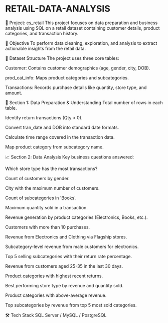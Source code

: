# RETAIL-DATA-ANALYSIS
📁 Project: cs_retail
This project focuses on data preparation and business analysis using SQL on a retail dataset containing customer details, product categories, and transaction history.

📌 Objective
To perform data cleaning, exploration, and analysis to extract actionable insights from the retail data.

🧱 Dataset Structure
The project uses three core tables:

Customer: Contains customer demographics (age, gender, city, DOB).

prod_cat_info: Maps product categories and subcategories.

Transactions: Records purchase details like quantity, store type, and amount.

🧹 Section 1: Data Preparation & Understanding
Total number of rows in each table.

Identify return transactions (Qty < 0).

Convert tran_date and DOB into standard date formats.

Calculate time range covered in the transaction data.

Map product category from subcategory name.

📈 Section 2: Data Analysis
Key business questions answered:

Which store type has the most transactions?

Count of customers by gender.

City with the maximum number of customers.

Count of subcategories in 'Books'.

Maximum quantity sold in a transaction.

Revenue generation by product categories (Electronics, Books, etc.).

Customers with more than 10 purchases.

Revenue from Electronics and Clothing via Flagship stores.

Subcategory-level revenue from male customers for electronics.

Top 5 selling subcategories with their return rate percentage.

Revenue from customers aged 25-35 in the last 30 days.

Product categories with highest recent returns.

Best performing store type by revenue and quantity sold.

Product categories with above-average revenue.

Top subcategories by revenue from top 5 most sold categories.

🛠️ Tech Stack
SQL Server / MySQL / PostgreSQL
